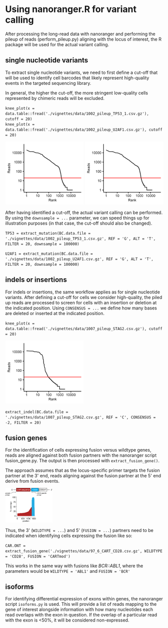 # Using nanoranger.R for variant calling

After processing the long-read data with nanoranger and performing the pileup of reads (perform_pileup.py) 
aligning with the locus of interest, the R package will be used for the actual variant calling.

## single nucleotide variants 

To extract single nucleotide variants, we need to first define a cut-off that will be used to identify cell barcodes 
that likely represent high-quality events in the targeted sequencing library. 

In general, the higher the cut-off, the more stringent low-quality cells represented by chimeric reads will be excluded.  

`knee_plot(x = data.table::fread('./vignettes/data/1002_pileup_TP53_1.csv.gz'), cutoff = 20)`<br>
`knee_plot(x = data.table::fread('./vignettes/data/1002_pileup_U2AF1.csv.gz'), cutoff = 20)`

<img src="1002_TP53_kneeplot.png"  width="250" height="200"> <img src="1002_U2AF1_kneeplot.png"  width="250" height="200">

After having identified a cut-off, the actual variant calling can be performed. By using the `downsample = ...` parameter,
we can speed things up for illustration purposes (in that case, the cut-off should also be changed). 

`TP53 = extract_mutation(BC.data.file = './vignettes/data/1002_pileup_TP53_1.csv.gz', REF = 'G', ALT = 'T', FILTER = 20, downsample = 100000)`

`U2AF1 = extract_mutation(BC.data.file = './vignettes/data/1002_pileup_U2AF1.csv.gz', REF = 'G', ALT = 'T', FILTER = 20, downsample = 100000)`

## indels or insertions

For indels or insertions, the same workflow applies as for single nucleotide variants. After defining a cut-off for 
cells we consider high-quality, the piled up reads are processed to screen for cells with an insertion or deletion at the indicated position. 
Using `CONSENSUS = ...` we define how many bases are deleted or inserted at the indicated position.

`knee_plot(x = data.table::fread('./vignettes/data/1007_pileup_STAG2.csv.gz'), cutoff = 20)`

<img src="1007_STAG2_kneeplot.png"  width="250" height="200">

`extract_indel(BC.data.file = './vignettes/data/1007_pileup_STAG2.csv.gz', REF = 'C', CONSENSUS = -2, FILTER = 20)`

## fusion genes

For the identification of cells expressing fusion versus wildtype genes, reads are aligned against both fusion partners with
the nanoranger script fusion_gene.py. The output is then processed with `extract_fusion_gene()`. 

The approach assumes that as the locus-specific primer targets the
fusion partner at the 3' end, reads aligning against the fusion partner at the 5' end derive from fusion events. 

<img src="20230215_CAR.png" width=30%>

Thus, the 3' (`WILDTYPE = ...`) and 5' (`FUSION = ...`) partners need to be indicated when identifying cells expressing the fusion like so:

`CAR.ONT = extract_fusion_gene('./vignettes/data/97_6_CART_CD28.csv.gz', WILDTYPE = 'CD28', FUSION = 'CARTmod')`

This works in the same way with fusions like *BCR::ABL1*, where the parameters would be `WILDTYPE = 'ABL1'` and `FUSION = 'BCR'`

## isoforms

For identifying differential expression of exons within genes, the nanoranger script `isoforms.py` is used. 
This will provide a list of reads mapping to the gene of interest alongside information with how many nucleotides 
each read overlaps with the exon in question. If the overlap of a particular read with the exon is <50%, it will be 
considered non-expressed. 
